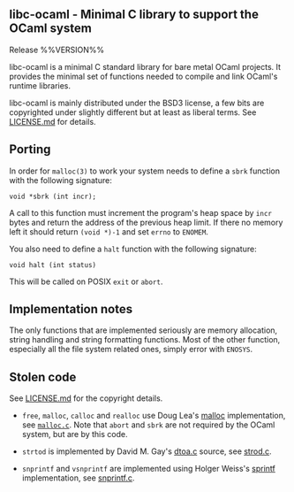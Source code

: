 libc-ocaml - Minimal C library to support the OCaml system
------------------------------------------------------------------------------
Release %%VERSION%%

libc-ocaml is a minimal C standard library for bare metal OCaml
projects. It provides the minimal set of functions needed to compile
and link OCaml's runtime libraries.

libc-ocaml is mainly distributed under the BSD3 license, a few bits
are copyrighted under slightly different but at least as liberal
terms. See [LICENSE.md](LICENSE.md) for details.

## Porting

In order for `malloc(3)` to work your system needs to define a `sbrk` function
with the following signature:
```
void *sbrk (int incr);
```
A call to this function must increment the program's heap space by
`incr` bytes and return the address of the previous heap limit. If
there no memory left it should return `(void *)-1` and set `errno` to
`ENOMEM`.

You also need to define a `halt` function with the following signature:
```
void halt (int status)
```
This will be called on POSIX `exit` or `abort`.

## Implementation notes

The only functions that are implemented seriously are memory
allocation, string handling and string formatting functions. Most of
the other function, especially all the file system related ones,
simply error with `ENOSYS`.

## Stolen code

See [LICENSE.md](LICENSE.md) for the copyright details.

* `free`, `malloc`, `calloc` and `realloc` use Doug Lea's [malloc][1]
  implementation, see [`malloc.c`](src/malloc.c). Note that `abort`
  and `sbrk` are not required by the OCaml system, but are by this
  code.

* `strtod` is implemented by David M. Gay's [dtoa.c][2] source,
  see [strod.c](src/strtod.c).

* `snprintf` and `vsnprintf` are implemented using Holger Weiss's
   [sprintf][3] implementation, see [snprintf.c](src/snprintf.c).

[1]: http://g.oswego.edu/dl/html/malloc.html
[2]: http://www.netlib.org/fp/dtoa.c
[3]: http://www.jhweiss.de/software/snprintf.html




